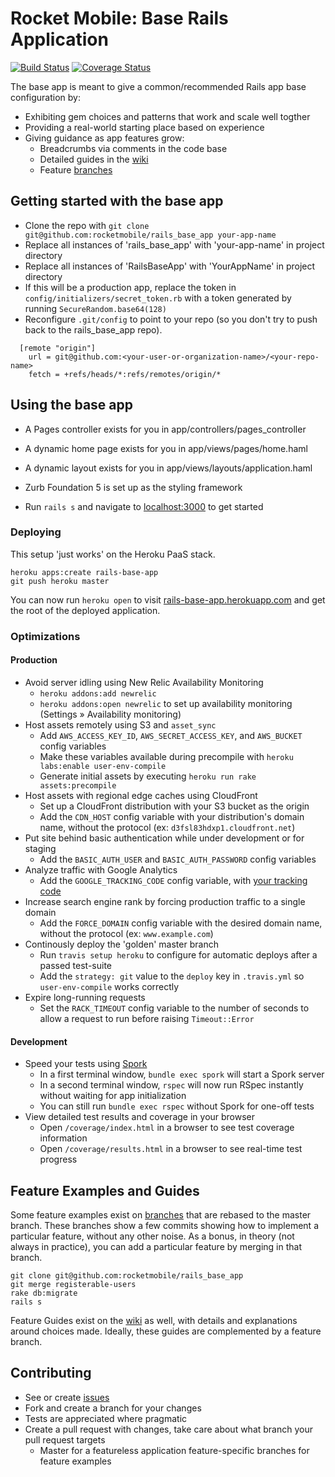 # Rocket Mobile: Base Rails Application
[![Build Status](https://secure.travis-ci.org/rocketmobile/rails_base_app.png)](http://travis-ci.org/rocketmobile/rails_base_app)
[![Coverage Status](https://coveralls.io/repos/rocketmobile/rails_base_app/badge.png)](https://coveralls.io/r/rocketmobile/rails_base_app)

The base app is meant to give a common/recommended Rails app base configuration by:

* Exhibiting gem choices and patterns that work and scale well togther
* Providing a real-world starting place based on experience
* Giving guidance as app features grow:
  * Breadcrumbs via comments in the code base
  * Detailed guides in the [wiki](https://github.com/rocketmobile/rails_base_app/wiki)
  * Feature [branches](https://github.com/rocketmobile/rails_base_app/branches)

## Getting started with the base app
  * Clone the repo with `git clone git@github.com:rocketmobile/rails_base_app your-app-name`
  * Replace all instances of  'rails_base_app' with 'your-app-name' in project directory
  * Replace all instances of 'RailsBaseApp' with 'YourAppName' in project directory
  * If this will be a production app, replace the token in `config/initializers/secret_token.rb` with a token generated by running `SecureRandom.base64(128)`
  * Reconfigure `.git/config` to point to your repo (so you don't try to push back to the rails_base_app repo).

```text
  [remote "origin"]
    url = git@github.com:<your-user-or-organization-name>/<your-repo-name>
    fetch = +refs/heads/*:refs/remotes/origin/*
```

## Using the base app

  * A Pages controller exists for you in app/controllers/pages_controller
  * A dynamic home page exists for you in app/views/pages/home.haml
  * A dynamic layout exists for you in app/views/layouts/application.haml
  * Zurb Foundation 5 is set up as the styling framework

  * Run `rails s` and navigate to [localhost:3000](http://lvh.me:3000) to get started

### Deploying
  This setup 'just works' on the Heroku PaaS stack.

```
heroku apps:create rails-base-app
git push heroku master
```

You can now run `heroku open` to visit [rails-base-app.herokuapp.com](http://rails-base-app.herokuapp.com) and get the root of the deployed application.

### Optimizations

#### Production
  * Avoid server idling using New Relic Availability Monitoring
    * `heroku addons:add newrelic`
    * `heroku addons:open newrelic` to set up availability monitoring (Settings » Availability monitoring)
  * Host assets remotely using S3 and `asset_sync`
    * Add `AWS_ACCESS_KEY_ID`, `AWS_SECRET_ACCESS_KEY`, and `AWS_BUCKET` config variables
    * Make these variables available during precompile with `heroku labs:enable user-env-compile`
    * Generate initial assets by executing `heroku run rake assets:precompile`
  * Host assets with regional edge caches using CloudFront
    * Set up a CloudFront distribution with your S3 bucket as the origin
    * Add the `CDN_HOST` config variable with your distribution's domain name, without the protocol (ex: `d3fsl83hdxp1.cloudfront.net`)
  * Put site behind basic authentication while under development or for staging
    * Add the `BASIC_AUTH_USER` and `BASIC_AUTH_PASSWORD` config variables
  * Analyze traffic with Google Analytics
    * Add the `GOOGLE_TRACKING_CODE` config variable, with [your tracking code](https://support.google.com/analytics/answer/1042508?topic=1006228)
  * Increase search engine rank by forcing production traffic to a single domain
    * Add the `FORCE_DOMAIN` config variable with the desired domain name, without the protocol (ex: `www.example.com`)
  * Continously deploy the 'golden' master branch
    * Run `travis setup heroku` to configure for automatic deploys after a passed test-suite
    * Add the `strategy: git` value to the `deploy` key in `.travis.yml` so `user-env-compile` works correctly
  * Expire long-running requests
    * Set the `RACK_TIMEOUT` config variable to the number of seconds to allow a request to run before raising `Timeout::Error`


#### Development
  * Speed your tests using [Spork](https://github.com/sporkrb/spork)
    * In a first terminal window, `bundle exec spork` will start a Spork server
    * In a second terminal window, `rspec` will now run RSpec instantly without waiting for app initialization
    * You can still run `bundle exec rspec` without Spork for one-off tests
  * View detailed test results and coverage in your browser
    * Open `/coverage/index.html` in a browser to see test coverage information
    * Open `/coverage/results.html` in a browser to see real-time test progress

## Feature Examples and Guides
Some feature examples exist on [branches](https://github.com/rocketmobile/rails_base_app/branches) that are rebased to the master branch.
These branches show a few commits showing how to implement a particular feature, without any other noise.
As a bonus, in theory (not always in practice), you can add a particular feature by merging in that branch.

```
git clone git@github.com:rocketmobile/rails_base_app
git merge registerable-users
rake db:migrate
rails s
```

Feature Guides exist on the [wiki](https://github.com/rocketmobile/rails_base_app/wiki) as well, with details and explanations around choices made. Ideally, these guides are complemented by a feature branch.

## Contributing
  * See or create [issues](https://github.com/rocketmobile/rails_base_app/issues)
  * Fork and create a branch for your changes
  * Tests are appreciated where pragmatic
  * Create a pull request with changes, take care about what branch your pull request targets
    * Master for a featureless application feature-specific branches for feature examples
